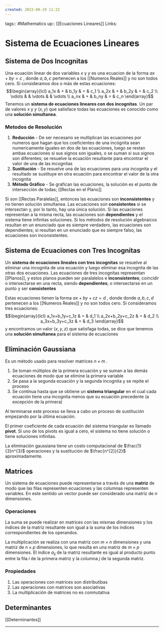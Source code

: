 ```yaml
---
created: 2022-08-29 11:22
---
```

tags:: #Mathematics 
up:: [[Ecuaciones Lineares]]
Links: 
# Sistema de Ecuaciones Lineares
## Sistema de Dos Incognitas
Una ecuación linear de dos variables $x$ y $y$ es una ecuacion de la forma $ax + by = c$ , donde $a, b, c$ pertenecen a los [[Numeros Reales]] y no son todos cero. Si consideramos dos o más de estas ecuaciones: $$\begin{array}{lcl} a_1x & + & b_1y & = & c_1 \\ a_2x & + & b_2y & = & c_2 \\ \vdots &  & \vdots & & \vdots \\ a_nx & + & b_ny & = & c_n \end{array}$$ Tenemos un **sistema de ecuaciones lineares con dos incognitas**. Un par de valores $x$ y $y$ $(x, y)$ que satisface todas las ecuaciones es conocido como una **solución simultanea**.

### Metodos de Resolución
1. **Reducción** - De ser necesario se multiplican las ecuaciones por numeros que hagan que los coeficientes de una incógnita sean numericamente iguales en dos de las ecuaciones, luego se restan ambas ecuaciones si sus signos son iguales, o se suman si sus signos son diferentes; se resuelve la ecuación resultante para encontrar el valor de una de las incognitas
2. **Sustitución** - Se resuelve una de las ecuaciones para una incognita y el resultado se sustituye en otra ecuación para encontrar el valor de la otra incognita
3. **Método Gráfico** - Se grafican las ecuaciones, la solución es el punto de intersección de todas; [[Rectas en el Plano]]

Si son [[Rectas Paralelas]], entonces las ecuaciones son **inconsistentes** y no tienen solución simultanea. Las ecuaciones son **consistentes** si se intersectan y, por lo tanto, hay una única solución. Si las ecuaciones representan a la misma recta, las ecuaciones son **dependientes** y el sistema tiene infinitas soluciones. Si los métodos de resolución algebraicos resultan en un enunciado que es siempre verdadero, las ecuaciones son dependientes; si resultan en un enunciado que es siempre falso, las ecuaciones son inconsistentes.

## Sistema de Ecuaciones con Tres Incognitas
Un **sistema de ecuaciones lineales con tres incognitas** se resuelve al eliminar una incognita de una ecuación y luego eliminar esa incognita de las otras dos ecuaciones. Las ecuaciones de tres incognitas representan [[Planos]], y estos planos pueden ser paralalelos e **inconsistentes**; coincidir o intersectarse en una recta, siendo **dependientes**; o intersectarse en un punto y ser **consistentes**

Estas ecuaciones tienen la forma $ax + by + cz = d$ , donde donde $a, b, c, d$ pertenecen a los [[Numeros Reales]] y no son todos cero. Si consideramos tres ecuaciones: $$\begin{array}{lcl} a_1x+b_1y+c_1z & = & d_1 \\ a_2x+b_2y+c_2z & = & d_2 \\ a_3x+b_3y+c_3z & = & d_3 \end{array}$$
y encontramos un valor $(x, y, z)$ que satisfaga todas, se dice que tenemos una **solución simultanea** para el sistema de ecuaciones

## Eliminación Gaussiana
Es un método usado para resolver matrices $n\times m$ .
1. Se toman múltiplos de la primera ecuación y se suman a las demás ecuaciones de modo que se elimine la primera variable
2. Se pasa a la segunda ecuación y la segunda incognita y se repite el proceso
3. Se continua hasta que se obtiene un **sistema triangular** en el cual cada ecuación tiene una incognita menos que su ecuación precedente (a excepción de la primera)

Al terminarse este proceso se lleva a cabo un proceso de sustitución empezando por la última ecuación.

El primer coeficiente de cada ecuación del sistema triangular es llamado **pivot**. Si uno de los pivots es igual a cero, el sistema no tiene solución o tiene soluciones infinitas.

La eliminación gaussiana tiene un costo computacional de $\frac{1}{3}n^{3}$ operaciones y la sustitución de $\frac{n^{2}}{2}$ aproximadamente.

## Matrices
Un sistema de ecuaciones puede representarse a través de una **matriz** de modo que las filas representen ecuaciones y las columnas representen variables. En este sentido un vector puede ser considerado una matriz de $n$ dimensiones.

### Operaciones
La suma se puede realizar en matrices con las mismas dimensiones y los índices de la matriz resultante son igual a la suma de los índices correspondientes de los operandos.

La multiplicación se realiza con una matriz con $m\times n$ dimensiones y una matriz de $n\times p$ dimensiones, lo que resulta en una matriz de $m\times p$ dimensiones. El índice $a_{ij}$ de la matriz resultante es igual al producto punto entre la fila $i$ de la primera matriz y la columna $j$ de la segunda matriz.

### Propiedades
1. Las operaciones con matrices son distributibas
2. Las operaciones con matrices son asociativas
3. La multiplicación de matrices no es conmutativa
## Determinantes
[[Determinantes]]
___
